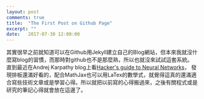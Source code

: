 ```yaml
---
layout: post
comments: true
title:  "The First Post on Github Page"
excerpt: ""
date:   2017-07-30 12:00:00
---
```


其實很早之前就知道可以在Github用Jekyll建立自己的Blog網站，但本來我就沒什麼寫blog的習慣，而那時對github也不是那麼熟，所以也就沒來試試這套系統。直到最近在Andrej Karpathy blog上看[Hacker's guide to Neural Networks](http://karpathy.github.io/neuralnets/)，
發現排板還滿好看的，配合MathJax也可以用LaTex的數學式，就覺得這真的還滿適合寫些技術文章或是學習心得。所以就把以前寫的心得搬過來，之後有關程式或是研究的筆記心得就會放在這邊了。